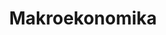 ---
title: Makroekonomika
description: Makroekonomické predikce Ministerstva financí

links:
  - title: Makroekonomická predikce na webu MF
    url: https://www.mfcr.cz/cs/verejny-sektor/makroekonomika/makroekonomicka-predikce
---